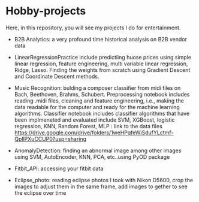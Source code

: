 # Hobby-projects
Here, in this repository, you will see my projects I do for entertainment.

* B2B Analytics: a very profound time historical analysis on B2B vendor data 

* LinearRegressionPractice include predictiing huose prices using simple linear regression, feature engineering, multi variable linear regression, Ridge, Lasso. Finding the weights from scratch using Gradient Descent and Coordinate Descent methods.


* Music Recognition: bulding a composer classifier from midi files on Bach, Beethoven, Brahms, Schubert. Preprocessing notebook includes reading .midi files, cleaning and feature engineering, i.e., making the data readable for the computer and ready for the machine learning algorithms. Classifier notebook includes classifier algorithms that have been implmeneted and evaluated include SVM, XGBoost, logistic regression, KNN, Random Forest, MLP : link to the data files https://drive.google.com/drive/folders/1weHPqfeWiSdufYLctmf-QpllPXuCCUP0?usp=sharing


* AnomalyDetection: finding an abnormal image among other images using SVM, AutoEncoder, KNN, PCA, etc..using PyOD package

* Fitbit_API: accessing your fitbit data

* Eclipse_photo: reading eclipse photos I took with Nikon D5600, crop the images to adjust them in the same frame, add images to gether to see the eclipse over time

